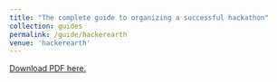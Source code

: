 ```yaml
---
title: "The complete guide to organizing a successful hackathon"
collection: guides
permalink: /guide/hackerearth
venue: 'hackerearth'
---
```

[Download PDF here.](http://eipapa.github.io/hack-research-mmistakes/files/hackerearth.pdf )
